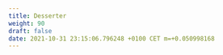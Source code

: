 ```yaml
---
title: Desserter
weight: 90
draft: false
date: 2021-10-31 23:15:06.796248 +0100 CET m=+0.050998168
---
```




